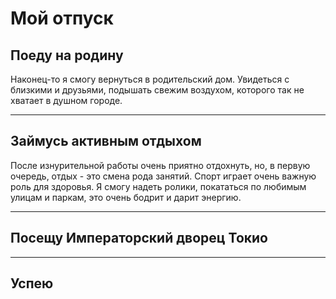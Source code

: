 # Мой отпуск

## Поеду на родину
Наконец-то я смогу вернуться в родительский дом. Увидеться с близкими и друзьями, подышать свежим воздухом, которого так не хватает в душном городе.

---
## Займусь активным отдыхом
После изнурительной работы очень приятно отдохнуть, но, в первую очередь, отдых - это смена рода занятий. Спорт играет очень важную роль для здоровья. Я смогу надеть ролики, покататься по любимым улицам и паркам, это очень бодрит и дарит энергию.

---
## Посещу **__Императорский дворец Токио__**

---
## Успею